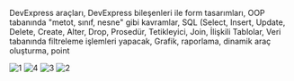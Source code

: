 DevExpress araçları,
DevExpress bileşenleri ile form tasarımları,
OOP tabanında "metot, sınıf, nesne" gibi kavramlar,
SQL (Select, Insert, Update, Delete, Create, Alter, Drop, Prosedür, Tetikleyici, Join, İlişkili Tablolar,
Veri tabanında filtreleme işlemleri yapacak,
Grafik, raporlama, dinamik araç oluşturma, point  

![1](https://github.com/Emrehanoglu/Ticari_Otomasyon/assets/72378457/c2fbf5d9-2eed-4096-867d-3cc8a348e763)
![4](https://github.com/Emrehanoglu/Ticari_Otomasyon/assets/72378457/1e9905f8-18d3-4818-bf03-16fd669b8ade)
![3](https://github.com/Emrehanoglu/Ticari_Otomasyon/assets/72378457/36cd7da9-d081-4909-995d-8f2b8b122c89)
![2](https://github.com/Emrehanoglu/Ticari_Otomasyon/assets/72378457/34e9b59e-8b38-42bc-9087-0c1d646c1d76)
